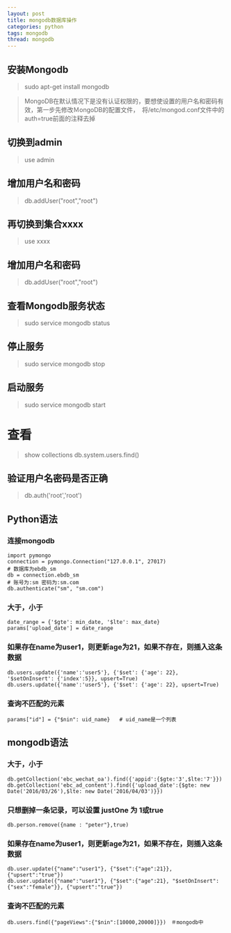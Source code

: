 ```yaml
---
layout: post
title: mongodb数据库操作
categories: python
tags: mongodb
thread: mongodb
---
```


## 安装Mongodb
> sudo apt-get install mongodb

> MongoDB在默认情况下是没有认证权限的，要想使设置的用户名和密码有效，第一步先修改ＭongoDB的配置文件，　将/etc/mongod.conf文件中的auth=true前面的注释去掉

## 切换到admin
> use admin

## 增加用户名和密码
> db.addUser("root","root")

## 再切换到集合xxxx
> use xxxx

## 增加用户名和密码
> db.addUser("root","root")

## 查看Mongodb服务状态
> sudo service mongodb status

## 停止服务
> sudo service mongodb stop

## 启动服务
> sudo service mongodb start

# 查看
> show collections
> db.system.users.find()

## 验证用户名密码是否正确
> db.auth('root','root')

## Python语法
### 连接mongodb
```
import pymongo
connection = pymongo.Connection("127.0.0.1", 27017)
# 数据库为ebdb_sm
db = connection.ebdb_sm
# 账号为:sm 密码为:sm.com
db.authenticate("sm", "sm.com")
```
### 大于，小于
```
date_range = {'$gte': min_date, '$lte': max_date}
params['upload_date'] = date_range
```

### 如果存在name为user1，则更新age为21，如果不存在，则插入这条数据
```
db.users.update({'name':'user5'}, {'$set': {'age': 22}, '$setOnInsert': {'index':5}}, upsert=True)
db.users.update({'name':'user5'}, {'$set': {'age': 22}, upsert=True)
```
### 查询不匹配的元素
```
params["id"] = {"$nin": uid_name}	# uid_name是一个列表
```
## mongodb语法
### 大于，小于
```
db.getCollection('ebc_wechat_oa').find({'appid':{$gte:'3',$lte:'7'}})
db.getCollection('ebc_ad_content').find({'upload_date':{$gte: new Date('2016/03/26'),$lte: new Date('2016/04/03')}})

```
### 只想删掉一条记录，可以设置 justOne 为 1或true
```
db.person.remove({name : "peter"},true)
```
### 如果存在name为user1，则更新age为21，如果不存在，则插入这条数据
```
db.user.update({"name":"user1"}, {"$set":{"age":21}}, {"upsert":"true"})
db.user.update({"name":"user1"}, {"$set":{"age":21}, "$setOnInsert":{"sex":"female"}}, {"upsert":"true"})
```
### 查询不匹配的元素
```
db.users.find({"pageViews":{"$nin":[10000,20000]}})　＃mongodb中
```